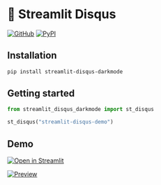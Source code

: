 # 💬 Streamlit Disqus

[![GitHub][github_badge]][github_link] [![PyPI][pypi_badge]][pypi_link]

## Installation

```sh
pip install streamlit-disqus-darkmode
```

## Getting started

```python
from streamlit_disqus_darkmode import st_disqus

st_disqus("streamlit-disqus-demo")
```

## Demo

[![Open in Streamlit][share_badge]][share_link]

[![Preview][share_img]][share_link]

[share_badge]: https://static.streamlit.io/badges/streamlit_badge_black_white.svg
[share_link]: https://share.streamlit.io/okld/streamlit-gallery/main?p=disqus
[share_img]: https://raw.githubusercontent.com/okld/streamlit-disqus/main/preview.png
[github_badge]: https://badgen.net/badge/icon/GitHub?icon=github&color=black&label
[github_link]: https://github.com/okld/streamlit-disqus
[pypi_badge]: https://badgen.net/pypi/v/streamlit-disqus?icon=pypi&color=black&label
[pypi_link]: https://pypi.org/project/streamlit-disqus
